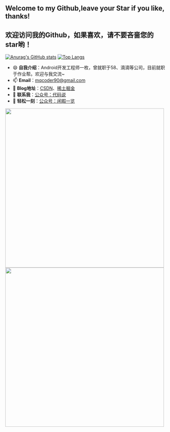 ## Welcome to my Github,leave your Star if you like, thanks! 
## 欢迎访问我的Github，如果喜欢，请不要吝啬您的star哟！

<!--
**crazyqiang/crazyqiang** is a ✨ _special_ ✨ repository because its `README.md` (this file) appears on your GitHub profile.

Here are some ideas to get you started:

- 🔭 I’m currently working on ...
- 🌱 I’m currently learning ...
- 👯 I’m looking to collaborate on ...
- 🤔 I’m looking for help with ...
- 💬 Ask me about ...
- 📫 How to reach me: ...
- 😄 Pronouns: ...
- ⚡ Fun fact: ...
-->
[![Anurag's GitHub stats](https://github-readme-stats.vercel.app/api?username=crazyqiang&hide=contribs&theme=moltack)](https://github.com/anuraghazra/github-readme-stats)
[![Top Langs](https://github-readme-stats.vercel.app/api/top-langs/?username=crazyqiang&layout=compact&theme=moltack)](https://github.com/anuraghazra/github-readme-stats)

- 😄 **自我介绍**：Android开发工程师一枚，曾就职于58、滴滴等公司，目前就职于作业帮。欢迎与我交流~
- 📫 **Email**：[mqcoder90@gmail.com](mqcoder90@gmail.com)
- 🔭 **Blog地址**：[CSDN](https://blog.csdn.net/u013700502)、[稀土掘金](https://juejin.cn/user/1503787636231613/posts)
- 💬 **联系我**：[公众号：代码说](https://mp.weixin.qq.com/mp/profile_ext?action=home&__biz=Mzg4Mjc1ODA1Mw==&scene=124#wechat_redirect)
- 👯 **轻松一刻**：[公众号：闲暇一览](https://xmkp-1253152423.cos.ap-beijing.myqcloud.com/wechat_easy_time.png)


<img src="https://xmkp-1253152423.cos.ap-beijing.myqcloud.com/wechat_code_talk2.png" width="500"> <img src="https://xmkp-1253152423.cos.ap-beijing.myqcloud.com/wechat_easy_time.png" width="500">

